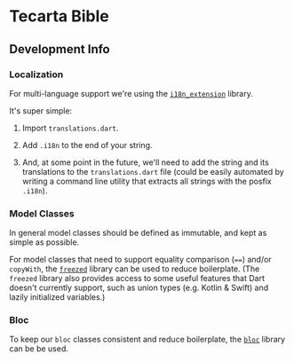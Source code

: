# Tecarta Bible

## Development Info

### Localization

For multi-language support we're using the [`i18n_extension`](https://pub.dev/packages/i18n_extension) library.

It's super simple:

  1. Import `translations.dart`.

  2. Add `.i18n` to the end of your string.

  3. And, at some point in the future, we'll need to add the string and its translations to the `translations.dart` file (could be easily automated by writing a command line utility that extracts all strings with the posfix `.i18n`).

### Model Classes

In general model classes should be defined as immutable, and kept as simple as possible.

For model classes that need to support equality comparison (`==`) and/or `copyWith`, the [`freezed`](https://pub.dev/packages/freezed) library can be used to reduce boilerplate. (The `freezed` library also provides access to some useful features that Dart doesn't currently support, such as union types (e.g. Kotlin & Swift) and lazily initialized variables.)

### Bloc

To keep our `bloc` classes consistent and reduce boilerplate, the [`bloc`](https://pub.dev/packages/bloc) library can be be used.
